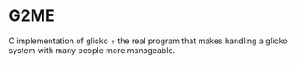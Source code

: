 # G2ME
C implementation of glicko + the real program that makes handling a glicko system with many people more manageable.
